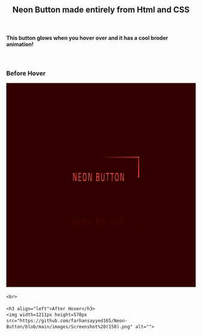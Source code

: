 <h2 align="center">Neon Button made entirely from Html and CSS</h2>

<br>

<h4 align="left">This button glows when you hover over and it has a cool broder animation!</h4>
<br>
<div align="left">
    <h3 align="left">Before Hover</h3>
    <div><img width=887px height=544px src="https://github.com/farhansayyed165/Neon-Button/blob/main/images/Screenshot%20(149).png" alt=""></div>

    <br>

    <h3 align="left">After Hover</h3>
    <img width=1211px height=570px src="https://github.com/farhansayyed165/Neon-Button/blob/main/images/Screenshot%20(150).png" alt="">
</div>